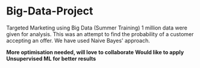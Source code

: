 # Big-Data-Project
Targeted Marketing using Big Data (Summer Training) 
1 million data were given for analysis. 
This was an attempt to find the probability of a customer accepting an offer. 
We have used Naive Bayes' approach.

**More optimisation needed, will love to collaborate**
**Would like to apply Unsupervised ML for better results**
